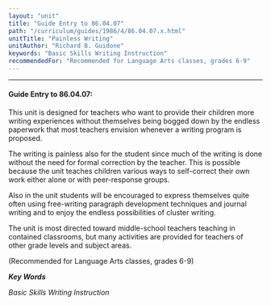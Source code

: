 ```yaml
---
layout: "unit"
title: "Guide Entry to 86.04.07"
path: "/curriculum/guides/1986/4/86.04.07.x.html"
unitTitle: "Painless Writing"
unitAuthor: "Richard B. Guidone"
keywords: "Basic Skills Writing Instruction"
recommendedFor: "Recommended for Language Arts classes, grades 6-9"
---
```

<body>
<hr/>
<h4>
Guide Entry to 86.04.07:
</h4>
This unit is designed for teachers who want to provide their children more writing experiences without themselves being bogged down by the endless paperwork that most teachers envision whenever a writing program is proposed.
<p>
The writing is painless also for the student since much of the writing is done without the need for formal correction by the teacher. This is possible because the unit teaches children various ways to self-correct their own work either alone or with peer-response groups.
</p>
<p>
Also in the unit students will be encouraged to express themselves quite often using free-writing paragraph development techniques and journal writing and to enjoy the endless possibilities of cluster writing.
</p>
<p>
The unit is most directed toward middle-school teachers teaching in contained classrooms, but many activities are provided for teachers of other grade levels and subject areas.
</p>
<p>
(Recommended for Language Arts classes, grades 6-9)
</p>
<p>
<b>
<i>
Key Words
</i>
</b>
<br/>
</p>
<p>
<i>
Basic Skills Writing Instruction
</i>
</p>
</body>